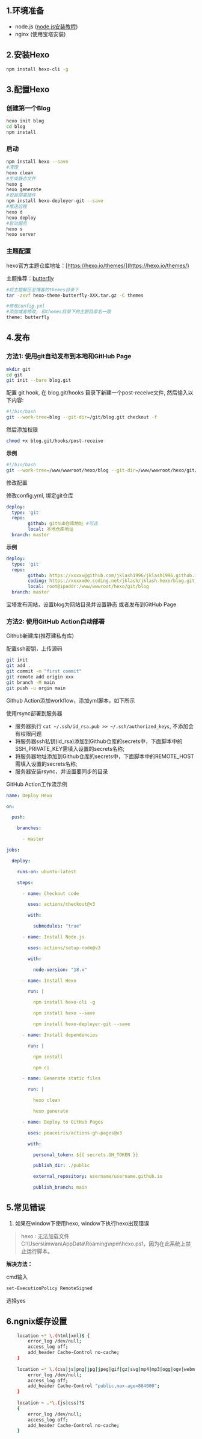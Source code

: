 ## 1.环境准备

- node.js ([node.js安装教程](https://jklash.com/index.php/archives/12.html))
- nginx (使用宝塔安装)

## 2.安装Hexo

```bash
npm install hexo-cli -g
```

## 3.配置Hexo

### 创建第一个Blog

```bash
hexo init blog
cd blog
npm install
```

### 启动

```bash
npm install hexo --save
#清理
hexo clean
#生成静态文件
hexo g
hexo generate
#安装部署插件
npm install hexo-deployer-git --save
#推送远程
hexo d
hexo deploy
#启动服务
hexo s
hexo server
```

### 主题配置

hexo官方主题仓库地址：[https://hexo.io/themes/](https://hexo.io/themes/)

主题推荐：[butterfly](https://github.com/jerryc127/hexo-theme-butterfly)

```bash
#将主题解压至博客的themes目录下
tar -zxvf hexo-theme-butterfly-XXX.tar.gz -C themes

#修改config.yml
#添加或者修改, 和themes目录下的主题目录名一致
theme: butterfly
```

## 4.发布

### 方法1: 使用git自动发布到本地和GitHub Page

```bash
mkdir git
cd git
git init --bare blog.git
```

配置 git hook, 在 blog.git/hooks 目录下新建一个post-receive文件, 然后输入以下内容:

```bash
#!/bin/bash
git --work-tree=blog --git-dir=/git/blog.git checkout -f
```

然后添加权限

```bash
chmod +x blog.git/hooks/post-receive
```

**示例**

```bash
#!/bin/bash
git --work-tree=/www/wwwroot/hexo/blog --git-dir=/www/wwwroot/hexo/git/blog.git checkout -f
```

修改配置

修改config.yml, 绑定git仓库

```yaml
deploy:
  type: 'git'
  repo:
        github: github仓库地址 #可选
        local: 本地仓库地址
  branch: master
```

**示例**

```yaml
deploy:
  type: 'git'
  repo:
        github: https://xxxxx@github.com/jklash1996/jklash1996.github.io.git
        coding: https://xxxxx@e.coding.net/jklash/jklash-hexo/blog.git
        local: root@ipaddr:/www/wwwroot/hexo/git/blog
  branch: master
```

宝塔发布网站，设置blog为网站目录并设置静态
或者发布到GitHub Page

### 方法2: 使用GitHub Action自动部署

Github新建库(推荐建私有库)

配置ssh密钥，上传源码

```bash
git init
git add .
git commit -m "first commit"
git remote add origin xxx
git branch -M main
git push -u orgin main
```

Github Action添加workflow，添加yml脚本，如下所示

使用rsync部署到服务器

- 服务器执行 `cat ~/.ssh/id_rsa.pub >> ~/.ssh/authorized_keys`, 不添加会有权限问题
- 将服务器ssh私钥(id_rsa)添加到Github仓库的secrets中，下面脚本中的SSH_PRIVATE_KEY需填入设置的secrets名称;
- 将服务器地址添加到Github仓库的secrets中，下面脚本中的REMOTE_HOST需填入设置的secrets名称;
- 服务器安装rsync，并设置要同步的目录

GitHub Action工作流示例

```yaml
name: Deploy Hexo

on:

  push:

    branches:

      - master

jobs:

  deploy:

    runs-on: ubuntu-latest

    steps:

      - name: Checkout code

        uses: actions/checkout@v3

        with:

          submodules: "true"

      - name: Install Node.js

        uses: actions/setup-node@v3

        with:

          node-version: "18.x"

      - name: Install Hexo

        run: |

          npm install hexo-cli -g

          npm install hexo --save

          npm install hexo-deployer-git --save

      - name: Install dependencies

        run: |

          npm install

          npm ci

      - name: Generate static files

        run: |

          hexo clean

          hexo generate

      - name: Deploy to GitHub Pages

        uses: peaceiris/actions-gh-pages@v3

        with:

          personal_token: ${{ secrets.GH_TOKEN }}

          publish_dir: ./public

          external_repository: username/username.github.io

          publish_branch: main
```

## 5.常见错误

1. 如果在window下使用hexo, window下执行hexo出现错误

> hexo : 无法加载文件C:\Users\imwan\AppData\Roaming\npm\hexo.ps1，因为在此系统上禁止运行脚本。


**解决方法：**

cmd输入

```bash
set-ExecutionPolicy RemoteSigned
```

选择yes

## 6.ngnix缓存设置

```bash
    location ~* \.(html|xml)$ {
        error_log /dev/null;
        access_log off;
        add_header Cache-Control no-cache;
    }
 
    location ~* \.(css|js|png|jpg|jpeg|gif|gz|svg|mp4|mp3|ogg|ogv|webm|htc|woff2|ico|woff|ttf)$ {
        error_log /dev/null;
        access_log off;
        add_header Cache-Control "public,max-age=864000";
    }
 
    location ~ .*\.(js|css)?$
    {
        error_log /dev/null;
        access_log off;
        add_header Cache-Control no-cache;
    }
```
